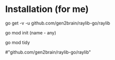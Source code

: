 # Installation (for me)

go get -v -u github.com/gen2brain/raylib-go/raylib

go mod init (name - any)

go mod tidy

#"github.com/gen2brain/raylib-go/raylib"
